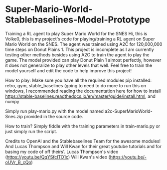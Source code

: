 # Super-Mario-World-Stablebaselines-Model-Prototype
Training a RL agent to play Super Mario World for the SNES 
Hi, this is Volke0, this is my project's code for playing/training a RL agent on Super Mario World on the SNES. The agent was trained using A2C for 120,000,000 time steps on Donut Plains 1. This project is incomplete as I am currently testing other methods besides using A2C to train the agent to play the game.  The model provided can play Donut Plain 1 almost perfectly, however it does not generalize to play other levels that well.  Feel free to train the model yourself and edit the code to help improve this project!

How to play:
Make sure you have all the required modules pip installed: retro, gym, stable_baselines (going to need to do more to run this on windows, I recommended reading the documentation here for how to install https://stable-baselines.readthedocs.io/en/master/guide/install.html, and numpy
 
  
Simply run play-mario.py with the model named a2c-SuperMarioWorld-Snes.zip provided in the source code.


How to train?
Simply fiddle with the training parameters in train-mario.py or just simply run the script.


Credits to OpenAI and the Stablebaselines Team for the awesome modules!
And Lucas Thompson and Will Kwan for their great youtube tutorials and for basing my code of off theirs'. 
Lucas Thompson's video (https://youtu.be/QqYSfclTO1c)
Will Kwan's video (https://youtu.be/-oUVr_B_cQo)
